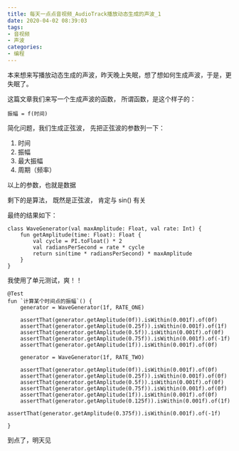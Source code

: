 ```yaml
---
title: 每天一点点音视频_AudioTrack播放动态生成的声波_1
date: 2020-04-02 08:39:03
tags:
- 音视频
- 声波
categories:
- 编程
---
```


本来想来写播放动态生成的声波，昨天晚上失眠，想了想如何生成声波，于是，更失眠了。

这篇文章我们来写一个生成声波的函数， 所谓函数，是这个样子的：

    振幅 = f(时间)

简化问题，我们生成正弦波， 先把正弦波的参数列一下：

1. 时间
2. 振幅
3. 最大振幅
4. 周期（频率）

以上的参数，也就是数据

剩下的是算法， 既然是正弦波， 肯定与 sin() 有关

最终的结果如下：

    class WaveGenerator(val maxAmplitude: Float, val rate: Int) {
        fun getAmplitude(time: Float): Float {
            val cycle = PI.toFloat() * 2
            val radiansPerSecond = rate * cycle
            return sin(time * radiansPerSecond) * maxAmplitude
        }
    }

我使用了单元测试，爽！！

    @Test
    fun `计算某个时间点的振幅`() {
        generator = WaveGenerator(1f, RATE_ONE)

        assertThat(generator.getAmplitude(0f)).isWithin(0.001f).of(0f)
        assertThat(generator.getAmplitude(0.25f)).isWithin(0.001f).of(1f)
        assertThat(generator.getAmplitude(0.5f)).isWithin(0.001f).of(0f)
        assertThat(generator.getAmplitude(0.75f)).isWithin(0.001f).of(-1f)
        assertThat(generator.getAmplitude(1f)).isWithin(0.001f).of(0f)

        generator = WaveGenerator(1f, RATE_TWO)

        assertThat(generator.getAmplitude(0f)).isWithin(0.001f).of(0f)
        assertThat(generator.getAmplitude(0.25f)).isWithin(0.001f).of(0f)
        assertThat(generator.getAmplitude(0.5f)).isWithin(0.001f).of(0f)
        assertThat(generator.getAmplitude(0.75f)).isWithin(0.001f).of(0f)
        assertThat(generator.getAmplitude(1f)).isWithin(0.001f).of(0f)
        assertThat(generator.getAmplitude(0.125f)).isWithin(0.001f).of(1f)
        assertThat(generator.getAmplitude(0.375f)).isWithin(0.001f).of(-1f)

    }

到点了，明天见
